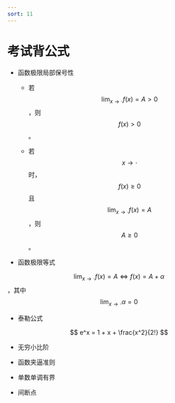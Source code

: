 ```yaml
---
sort: 11
---
```

# 考试背公式

- 函数极限局部保号性

    - 若 $$ \lim _{x \to \cdot } f(x) = A > 0 $$，则 $$ f(x) > 0 $$。

    - 若 $$ x \to \cdot $$ 时，$$ f(x) \ge 0 $$且$$ \lim _{x \to \cdot } f(x) = A $$，则 $$ A \ge 0 $$。

- 函数极限等式

$$ \lim _{x \to \cdot } f(x) = A \iff f(x) = A + \alpha $$，其中$$ \lim _{x \to \cdot } \alpha = 0  $$

- 泰勒公式

$$ e^x = 1 + x + \frac{x^2}{2!} $$


- 无穷小比阶

- 函数夹逼准则

- 单数单调有界

- 间断点






